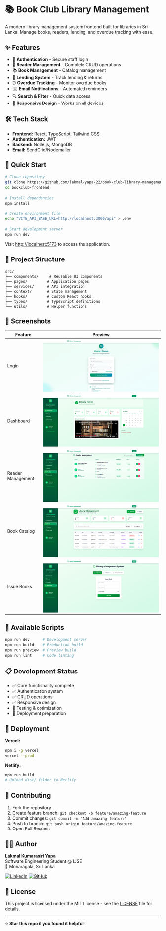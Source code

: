 # 📚 Book Club Library Management

A modern library management system frontend built for libraries in Sri Lanka. Manage books, readers, lending, and overdue tracking with ease.

## ✨ Features

- 🔐 **Authentication** - Secure staff login
- 👤 **Reader Management** - Complete CRUD operations
- 📚 **Book Management** - Catalog management
- 📖 **Lending System** - Track lending & returns
- ⏰ **Overdue Tracking** - Monitor overdue books
- ✉️ **Email Notifications** - Automated reminders
- 🔍 **Search & Filter** - Quick data access
- 📱 **Responsive Design** - Works on all devices

## 🛠️ Tech Stack

- **Frontend:** React, TypeScript, Tailwind CSS
- **Authentication:** JWT
- **Backend:** Node.js, MongoDB
- **Email:** SendGrid/Nodemailer

## 🚀 Quick Start

```bash
# Clone repository
git clone https://github.com/lakmal-yapa-22/book-club-library-management-fontend.git
cd bookclub-frontend

# Install dependencies
npm install

# Create environment file
echo "VITE_API_BASE_URL=http://localhost:3000/api" > .env

# Start development server
npm run dev
```

Visit [http://localhost:5173](http://localhost:5173) to access the application.

## 📂 Project Structure

```
src/
├── components/     # Reusable UI components
├── pages/         # Application pages
├── services/      # API integration
├── context/       # State management
├── hooks/         # Custom React hooks
├── types/         # TypeScript definitions
└── utils/         # Helper functions
```

## 📸 Screenshots

| Feature | Preview |
|---------|---------|
| Login | ![Login](images/login.png) |
| Dashboard | ![Dashboard](images/dashboard.png) |
| Reader Management | ![Readers](images/reader.png) |
| Book Catalog | ![Books](images/book.png) |
| Issue Books | ![Issue](images/issuebook.png) |

## 🔧 Available Scripts

```bash
npm run dev      # Development server
npm run build    # Production build
npm run preview  # Preview build
npm run lint     # Code linting
```

## 📋 Development Status

- ✅ Core functionality complete
- ✅ Authentication system
- ✅ CRUD operations
- ✅ Responsive design
- 🔄 Testing & optimization
- 📅 Deployment preparation

## 🚀 Deployment

**Vercel:**
```bash
npm i -g vercel
vercel --prod
```

**Netlify:**
```bash
npm run build
# Upload dist/ folder to Netlify
```

## 🤝 Contributing

1. Fork the repository
2. Create feature branch: `git checkout -b feature/amazing-feature`
3. Commit changes: `git commit -m 'Add amazing feature'`
4. Push to branch: `git push origin feature/amazing-feature`
5. Open Pull Request

## 👨‍💻 Author

**Lakmal Kumarasiri Yapa**  
Software Engineering Student @ IJSE  
📍 Monaragala, Sri Lanka

[![LinkedIn](https://img.shields.io/badge/LinkedIn-Connect-blue)](https://linkedin.com/in/your-profile)
[![GitHub](https://img.shields.io/badge/GitHub-Follow-black)](https://github.com/lakmal-yapa-22)

## 📄 License

This project is licensed under the MIT License - see the [LICENSE](LICENSE) file for details.

---

⭐ **Star this repo if you found it helpful!**
